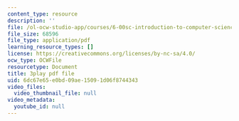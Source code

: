 ```yaml
---
content_type: resource
description: ''
file: /ol-ocw-studio-app/courses/6-00sc-introduction-to-computer-science-and-programming-spring-2011/6dc67e65e0bd09ae15091d06f8744343_aqd0sR5rygk.pdf
file_size: 68596
file_type: application/pdf
learning_resource_types: []
license: https://creativecommons.org/licenses/by-nc-sa/4.0/
ocw_type: OCWFile
resourcetype: Document
title: 3play pdf file
uid: 6dc67e65-e0bd-09ae-1509-1d06f8744343
video_files:
  video_thumbnail_file: null
video_metadata:
  youtube_id: null
---
```


